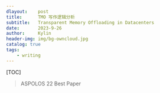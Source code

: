```yaml
---
dlayout:    post
title:      TMO 写作逻辑分析
subtitle:   Transparent Memory Offloading in Datacenters
date:       2023-9-26
author:     Kylin
header-img: img/bg-owncloud.jpg
catalog: true
tags:
    - writing
---
```




[TOC]

> ASPOLOS 22 Best Paper



